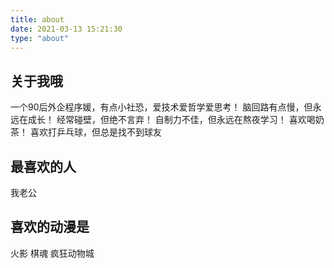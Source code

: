 ```yaml
---
title: about
date: 2021-03-13 15:21:30
type: "about"
---
```

 
## 关于我哦
一个90后外企程序媛，有点小社恐，爱技术爱哲学爱思考！
脑回路有点慢，但永远在成长！
经常碰壁，但绝不言弃！
自制力不佳，但永远在熬夜学习！
喜欢喝奶茶！
喜欢打乒乓球，但总是找不到球友

## 最喜欢的人
我老公

## 喜欢的动漫是
火影
棋魂
疯狂动物城
